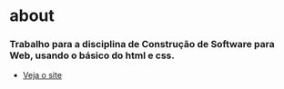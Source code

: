 # about
### Trabalho para a disciplina de Construção de Software para Web, usando o básico do html e css.
  - [Veja o site](https://www.google.com)
